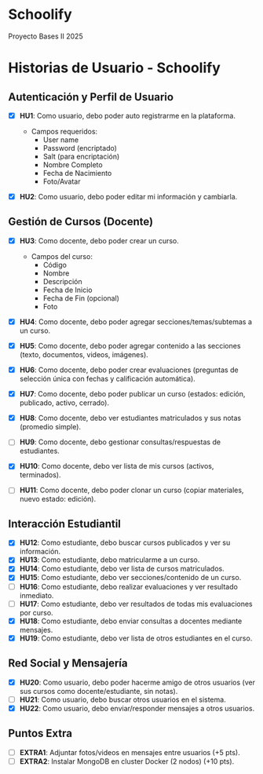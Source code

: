 # Schoolify
Proyecto Bases II 2025

# Historias de Usuario - Schoolify

## Autenticación y Perfil de Usuario
- [x] **HU1**: Como usuario, debo poder auto registrarme en la plataforma.
  - Campos requeridos:
    - User name
    - Password (encriptado)
    - Salt (para encriptación)
    - Nombre Completo
    - Fecha de Nacimiento
    - Foto/Avatar

- [x] **HU2**: Como usuario, debo poder editar mi información y cambiarla.

## Gestión de Cursos (Docente)
- [x] **HU3**: Como docente, debo poder crear un curso.
  - Campos del curso:
    - Código
    - Nombre
    - Descripción
    - Fecha de Inicio
    - Fecha de Fin (opcional)
    - Foto

- [x] **HU4**: Como docente, debo poder agregar secciones/temas/subtemas a un curso.
- [x] **HU5**: Como docente, debo poder agregar contenido a las secciones (texto, documentos, videos, imágenes).
- [X] **HU6**: Como docente, debo poder crear evaluaciones (preguntas de selección única con fechas y calificación automática).
- [x] **HU7**: Como docente, debo poder publicar un curso (estados: edición, publicado, activo, cerrado).
- [x] **HU8**: Como docente, debo ver estudiantes matriculados y sus notas (promedio simple).
- [ ] **HU9**: Como docente, debo gestionar consultas/respuestas de estudiantes.
- [x] **HU10**: Como docente, debo ver lista de mis cursos (activos, terminados).
- [ ] **HU11**: Como docente, debo poder clonar un curso (copiar materiales, nuevo estado: edición).

## Interacción Estudiantil
- [x] **HU12**: Como estudiante, debo buscar cursos publicados y ver su información.
- [x] **HU13**: Como estudiante, debo matricularme a un curso.
- [x] **HU14**: Como estudiante, debo ver lista de cursos matriculados.
- [x] **HU15**: Como estudiante, debo ver secciones/contenido de un curso.
- [ ] **HU16**: Como estudiante, debo realizar evaluaciones y ver resultado inmediato.
- [ ] **HU17**: Como estudiante, debo ver resultados de todas mis evaluaciones por curso.
- [x] **HU18**: Como estudiante, debo enviar consultas a docentes mediante mensajes.
- [x] **HU19**: Como estudiante, debo ver lista de otros estudiantes en el curso.

## Red Social y Mensajería
- [x] **HU20**: Como usuario, debo poder hacerme amigo de otros usuarios (ver sus cursos como docente/estudiante, sin notas).
- [ ] **HU21**: Como usuario, debo buscar otros usuarios en el sistema.
- [x] **HU22**: Como usuario, debo enviar/responder mensajes a otros usuarios.

## Puntos Extra
- [ ] **EXTRA1**: Adjuntar fotos/videos en mensajes entre usuarios (+5 pts).
- [ ] **EXTRA2**: Instalar MongoDB en cluster Docker (2 nodos) (+10 pts).
